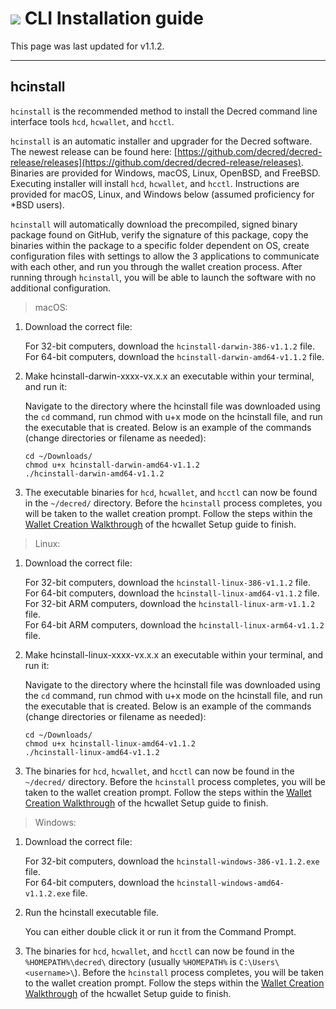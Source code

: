 # <img class="hc-icon" src="/img/hc-icons/Dcrtl.svg" /> CLI Installation guide

This page was last updated for v1.1.2.

---

## hcinstall 

`hcinstall` is the recommended method to install the Decred command line interface tools `hcd`, `hcwallet`, and `hcctl`.

`hcinstall` is an automatic installer and upgrader for the Decred software. The newest release can be found here: [https://github.com/decred/decred-release/releases](https://github.com/decred/decred-release/releases). Binaries are provided for Windows, macOS, Linux, OpenBSD, and FreeBSD. Executing installer will install `hcd`, `hcwallet`, and `hcctl`. Instructions are provided for macOS, Linux, and Windows below (assumed proficiency for *BSD users).

`hcinstall` will automatically download the precompiled, signed binary package found on GitHub, verify the signature of this package, copy the binaries within the package to a specific folder dependent on OS, create configuration files with settings to allow the 3 applications to communicate with each other, and run you through the wallet creation process. After running through `hcinstall`, you will be able to launch the software with no additional configuration.

> macOS:

1. Download the correct file:

    For 32-bit computers, download the `hcinstall-darwin-386-v1.1.2` file. <br />
    For 64-bit computers, download the `hcinstall-darwin-amd64-v1.1.2` file.

2. Make hcinstall-darwin-xxxx-vx.x.x an executable within your terminal, and run it:

    Navigate to the directory where the hcinstall file was downloaded using the `cd` command, run chmod with u+x mode on the hcinstall file, and run the executable that is created. Below is an example of the commands (change directories or filename as needed):
    
    `cd ~/Downloads/` <br />
    `chmod u+x hcinstall-darwin-amd64-v1.1.2` <br />
    `./hcinstall-darwin-amd64-v1.1.2`
    
3. The executable binaries for `hcd`, `hcwallet`, and `hcctl` can now be found in the `~/decred/` directory. Before the `hcinstall` process completes, you will be taken to the wallet creation prompt. Follow the steps within the [Wallet Creation Walkthrough](/getting-started/user-guides/hcwallet-setup.md#wallet-creation-walkthrough) of the hcwallet Setup guide to finish.

> Linux:

1. Download the correct file:

    For 32-bit computers, download the `hcinstall-linux-386-v1.1.2` file. <br />
    For 64-bit computers, download the `hcinstall-linux-amd64-v1.1.2` file. <br />
    For 32-bit ARM computers, download the `hcinstall-linux-arm-v1.1.2` file. <br />
    For 64-bit ARM computers, download the `hcinstall-linux-arm64-v1.1.2` file.

2. Make hcinstall-linux-xxxx-vx.x.x an executable within your terminal, and run it:

    Navigate to the directory where the hcinstall file was downloaded using the `cd` command, run chmod with u+x mode on the hcinstall file, and run the executable that is created. Below is an example of the commands (change directories or filename as needed):
    
    `cd ~/Downloads/` <br />
    `chmod u+x hcinstall-linux-amd64-v1.1.2` <br />
    `./hcinstall-linux-amd64-v1.1.2`
    
3. The binaries for `hcd`, `hcwallet`, and `hcctl` can now be found in the `~/decred/` directory. Before the `hcinstall` process completes, you will be taken to the wallet creation prompt. Follow the steps within the [Wallet Creation Walkthrough](/getting-started/user-guides/hcwallet-setup.md#wallet-creation-walkthrough) of the hcwallet Setup guide to finish.

> Windows:

1. Download the correct file:

    For 32-bit computers, download the `hcinstall-windows-386-v1.1.2.exe` file. <br />
    For 64-bit computers, download the `hcinstall-windows-amd64-v1.1.2.exe` file. <br />

2.  Run the hcinstall executable file.

    You can either double click it or run it from the Command Prompt. 
    
3. The binaries for `hcd`, `hcwallet`, and `hcctl` can now be found in the `%HOMEPATH%\decred\` directory (usually `%HOMEPATH%` is `C:\Users\<username>\`). Before the `hcinstall` process completes, you will be taken to the wallet creation prompt. Follow the steps within the [Wallet Creation Walkthrough](/getting-started/user-guides/hcwallet-setup.md#wallet-creation-walkthrough) of the hcwallet Setup guide to finish.
